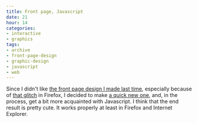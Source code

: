 ```yaml
---
title: Front page, Javascript
date: 21
hour: 14
categories:
- interactive
- graphics
tags:
- archive
- front-page-design
- graphic-design
- javascript
- web
---
```


Since I didn't like [the front page design I made last time](http://www.agj.cl/files/archive/front2009-1/), especially because of [that glitch](http://blog.agj.cl/2009/01/new-front-page/) in Firefox, I decided to make [a quick new one](http://www.agj.cl/), and, in the process, get a bit more acquainted with Javascript. I think that the end result is pretty cute. It works properly at least in Firefox and Internet Explorer.
